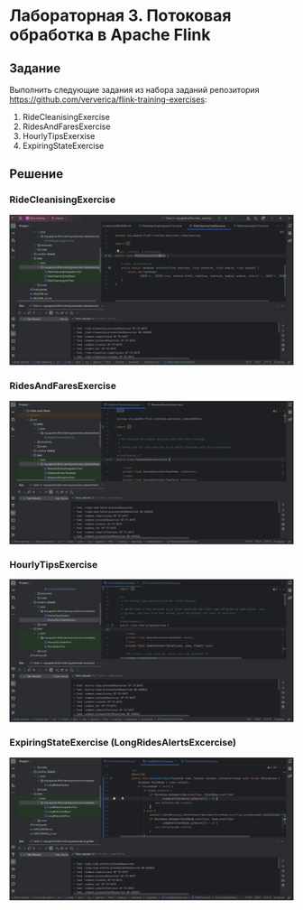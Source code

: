 # Лабораторная 3. Потоковая обработка в Apache Flink
## Задание
Выполнить следующие задания из набора заданий репозитория https://github.com/ververica/flink-training-exercises:

1. RideCleanisingExercise
2. RidesAndFaresExercise
3. HourlyTipsExerxise
4. ExpiringStateExercise

## Решение
### RideCleanisingExercise
![1](img/RideCleanisingExercise.png)
### RidesAndFaresExercise
![2](img/RidesAndFaresExercise.png)
### HourlyTipsExercise
![3](img/HourlyTipsExercise.png)
### ExpiringStateExercise (LongRidesAlertsExcercise)
![4](img/LongRidesExercise.png)
